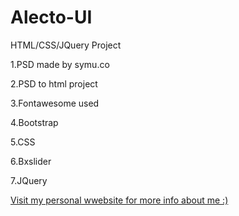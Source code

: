 # Alecto-UI
HTML/CSS/JQuery Project

1.PSD made by symu.co

2.PSD to html project

3.Fontawesome used

4.Bootstrap

5.CSS

6.Bxslider

7.JQuery

[Visit my personal wwebsite for more info about me :)](www.moustafaomar.gq)